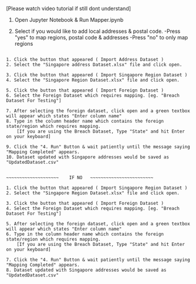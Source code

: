 [Please watch video tutorial if still dont understand]

1. Open Jupyter Notebook & Run Mapper.ipynb

2. Select if you would like to add local addresses & postal code.
	-Press "yes" to map regions, postal code & addresses
	-Press "no" to only map regions

~~~~~~~~~~~~~~~~~~~~	IF YES	~~~~~~~~~~~~~~~~~~~~~~~

1. Click the button that appeared ( Import Address Dataset )
2. Select the "Singapore address Dataset.xlsx" file and click open.

3. Click the button that appeared ( Import Singapore Region Dataset )
4. Select the "Singapore Region Dataset.xlsx" file and click open.

5. Click the button that appeared ( Import Foreign Dataset )
6. Select the Foreign Dataset which requires mapping. [eg. "Breach Dataset For Testing"]

7. After selecting the foreign dataset, click open and a green textbox will appear which states "Enter column name" 
8. Type in the column header name which contains the foreign state/region which requires mapping.
	[If you are using the Breach Dataset, Type "State" and hit Enter on your keyboard]

9. Click the "4. Run" Button & wait patiently until the message saying "Mapping Completed" appears.
10. Dataset updated with Singapore addresses would be saved as "UpdatedDataset.csv"


~~~~~~~~~~~~~~~~~~~~	IF NO	~~~~~~~~~~~~~~~~~~~~~~~~

1. Click the button that appeared ( Import Singapore Region Dataset )
2. Select the "Singapore Region Dataset.xlsx" file and click open.

3. Click the button that appeared ( Import Foreign Dataset )
4. Select the Foreign Dataset which requires mapping. [eg. "Breach Dataset For Testing"]

5. After selecting the foreign dataset, click open and a green textbox will appear which states "Enter column name" 
6. Type in the column header name which contains the foreign state/region which requires mapping.
	[If you are using the Breach Dataset, Type "State" and hit Enter on your keyboard]

7. Click the "4. Run" Button & wait patiently until the message saying "Mapping Completed" appears.
8. Dataset updated with Singapore addresses would be saved as "UpdatedDataset.csv"